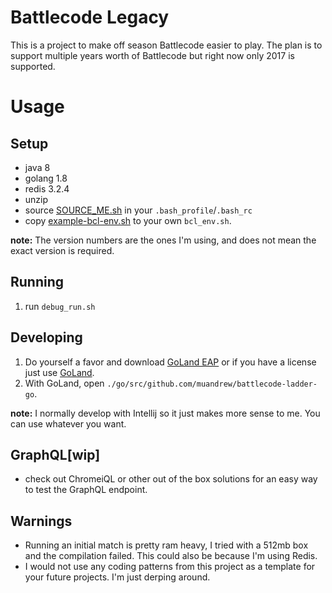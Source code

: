 # Battlecode Legacy

This is a project to make off season Battlecode easier to play. The plan is to support multiple years worth of Battlecode but right now only 2017 is supported.

# Usage

## Setup
* java 8
* golang 1.8
* redis 3.2.4
* unzip
* source [SOURCE\_ME.sh](./SOURCE\_ME.sh) in your `.bash_profile`/`.bash_rc`
* copy [example-bcl-env.sh](./go/src/github.com/muandrew/battlecode-ladder-go/example-bcl-env.sh) to your own `bcl_env.sh`.

**note:** The version numbers are the ones I'm using, and does not mean the exact version is required.

## Running
1. run `debug_run.sh`

## Developing
1. Do yourself a favor and download [GoLand EAP](https://www.jetbrains.com/go/nextversion/) or if you have a license just use [GoLand](https://www.jetbrains.com/go/).
2. With GoLand, open `./go/src/github.com/muandrew/battlecode-ladder-go`.

**note:** I normally develop with Intellij so it just makes more sense to me. You can use whatever you want.

## GraphQL[wip]
* check out ChromeiQL or other out of the box solutions for an easy way to test the GraphQL endpoint.

## Warnings
* Running an initial match is pretty ram heavy, I tried with a 512mb box and the compilation failed. This could also be because I'm using Redis.
* I would not use any coding patterns from this project as a template for your future projects. I'm just derping around.
